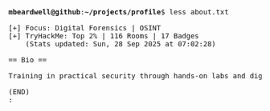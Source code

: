 <pre>

<strong>mbeardwell@github</strong>:<strong>~/projects/profile</strong>$ less about.txt

[+] Focus: Digital Forensics | OSINT
[+] TryHackMe: Top 2% | 116 Rooms | 17 Badges
    (Stats updated: Sun, 28 Sep 2025 at 07:02:28)

== Bio ==

Training in practical security through hands-on labs and digital investigations.

(END)
:
</pre>
